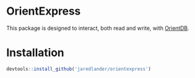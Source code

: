 <!-- README.md is generated from README.Rmd. Please edit that file -->
OrientExpress
=============

This package is designed to interact, both read and write, with [OrientDB](http://orientdb.com/orientdb/).

Installation
============

``` r
devtools::install_github('jaredlander/orientexpress')
```
